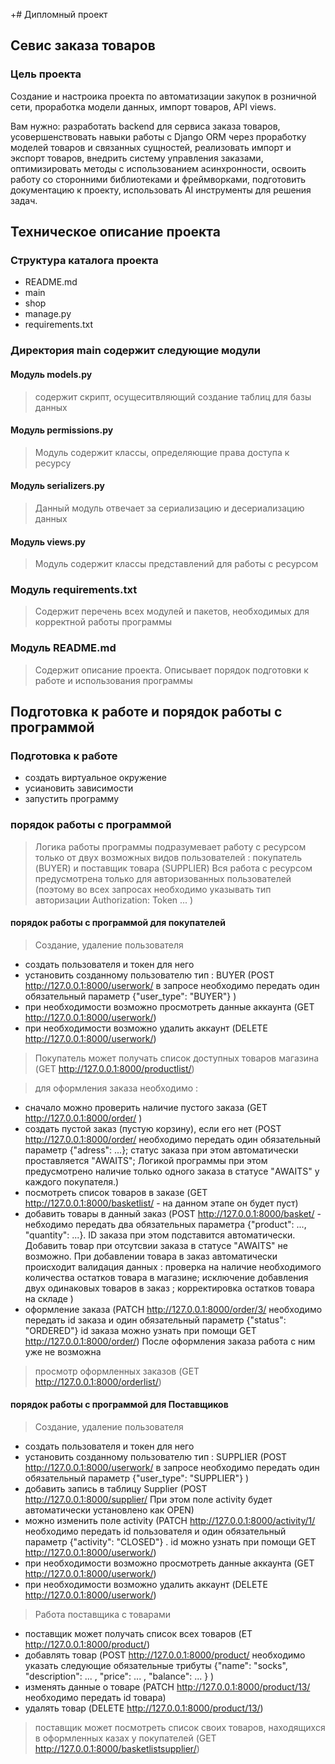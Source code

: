 +# Дипломный проект 

## Севис заказа товаров

### Цель проекта

Создание и настроика проекта по автоматизации закупок в розничной сети, проработка модели данных, импорт товаров, API views.

Вам нужно:
разработать backend для сервиса заказа товаров,
усовершенствовать навыки работы с Django ORM через проработку моделей товаров и связанных сущностей,
реализовать импорт и экспорт товаров,
внедрить систему управления заказами,
оптимизировать методы с использованием асинхронности,
освоить работу со сторонними библиотеками и фреймворками,
подготовить документацию к проекту,
использовать AI инструменты для решения задач.


## Техническое описание проекта

### Структура каталога проекта

- README.md
- main
- shop
- manage.py
- requirements.txt
  
### Директория main содержит следующие модули
#### Модуль models.py
> содержит скрипт, осущеситвляющий создание таблиц для базы данных
#### Модуль permissions.py
> Модуль содержит классы, определяющие права доступа к ресурсу
#### Модуль serializers.py
> Данный модуль отвечает за сериализацию и десериализацию данных 
#### Модуль views.py
> Модуль содержит классы представлений для работы с ресурсом 

### Модуль requirements.txt
> Содержит перечень всех модулей и пакетов, необходимых для корректной работы программы

### Модуль README.md
> Содержит описание проекта. 
> Описывает порядок подготовки к работе и использования программы

## Подготовка к работе и порядок работы с программой

### Подготовка к работе
- создать виртуальное окружение
- усиановить зависимости
- запустить программу
  
### порядок работы с программой

> Логика работы программы подразумевает работу с ресурсом только от двух возможных видов пользователей : покупатель (BUYER) и поставщик товара (SUPPLIER)
> Вся работа с ресурсом предусмотрена только для авторизованных пользователей (поэтому во всех запросах необходимо указывать тип авторизации Authorization: Token ... )

#### порядок работы с программой для покупателей
> Создание, удаление пользователя 
- создать пользователя и токен для него
- установить созданному пользователю тип : BUYER (POST http://127.0.0.1:8000/userwork/  в запросе необходимо передать один обязательный параметр {"user_type": "BUYER"} )
- при необходимости возможно просмотреть данные аккаунта (GET http://127.0.0.1:8000/userwork/)
- при необходимости возможно удалить аккаунт (DELETE http://127.0.0.1:8000/userwork/)

> Покупатель может получать список доступных товаров магазина (GET http://127.0.0.1:8000/productlist/)

> для оформления заказа необходимо :
- сначало можно проверить наличие  пустого заказа (GET http://127.0.0.1:8000/order/ )
- создать пустой заказ (пустую корзину), если его нет (POST  http://127.0.0.1:8000/order/   необходимо передать один обязательный параметр {"adress": ...}; статус заказа при этом автоматически проставляется "AWAITS"; Логикой программы при этом предусмотрено наличие только одного заказа в статусе "AWAITS" у каждого покупателя.)
- посмотреть список товаров в заказе (GET http://127.0.0.1:8000/basketlist/   - на данном этапе он будет пуст)
- добавить товары в данный заказ (POST http://127.0.0.1:8000/basket/ - небходимо передать два обязательных параметра {"product": ..., "quantity": ...}. ID заказа при этом подставится автоматически. Добавить товар при отсутсвии заказа в статусе "AWAITS" не возможно. При добавлении товара в заказ автоматически происходит валидация данных : проверка на наличие необходимого количества остатков товара в магазине; исключение добавления двух одинаковых товаров в заказ ; корректировка остатков товара на складе
)
- оформление заказа (PATCH http://127.0.0.1:8000/order/3/ необходимо передать id заказа и один обязательный параметр {"status": "ORDERED"}    id заказа можно узнать при помощи GET http://127.0.0.1:8000/order/)  После оформления  заказа работа с ним уже не возможна

> просмотр оформленных заказов (GET http://127.0.0.1:8000/orderlist/)

#### порядок работы с программой для Поставщиков
> Создание, удаление пользователя 
- создать пользователя и токен для него
- установить созданному пользователю тип : SUPPLIER (POST http://127.0.0.1:8000/userwork/  в запросе необходимо передать один обязательный параметр {"user_type": "SUPPLIER"} )
- добавить запись в таблицу Supplier (POST http://127.0.0.1:8000/supplier/     При этом поле activity будет автоматически установлено как OPEN)
- можно изменить поле activity (PATCH    http://127.0.0.1:8000/activity/1/   необходимо передать id пользователя и один обязательный параметр {"activity": "CLOSED"}  .   id  можно узнать при помощи GET http://127.0.0.1:8000/userwork/)
- при необходимости возможно просмотреть данные аккаунта (GET http://127.0.0.1:8000/userwork/)
- при необходимости возможно удалить аккаунт (DELETE http://127.0.0.1:8000/userwork/)

> Работа поставщика с товарами
- поставщик может получать список всех товаров (ET http://127.0.0.1:8000/product/)
- добавлять товар (POST http://127.0.0.1:8000/product/  необходимо указать следующие обязательные трибуты {"name": "socks", "description": ... , "price": ... , "balance": ... } )
- изменять данные о товаре (PATCH  http://127.0.0.1:8000/product/13/   необходимо передать id товара)
- удалять товар (DELETE http://127.0.0.1:8000/product/13/)
  
> поставщик может посмотреть список своих товаров, находящихся в оформленных казах у покупателей (GET http://127.0.0.1:8000/basketlistsupplier/)
